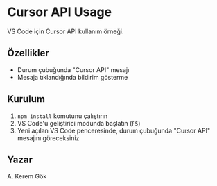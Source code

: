 # Cursor API Usage

VS Code için Cursor API kullanım örneği.

## Özellikler

- Durum çubuğunda "Cursor API" mesajı
- Mesaja tıklandığında bildirim gösterme

## Kurulum

1. `npm install` komutunu çalıştırın
2. VS Code'u geliştirici modunda başlatın (`F5`)
3. Yeni açılan VS Code penceresinde, durum çubuğunda "Cursor API" mesajını göreceksiniz

## Yazar

A. Kerem Gök
